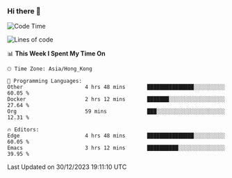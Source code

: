 ### Hi there 👋

<!--
**nicehiro/nicehiro** is a ✨ _special_ ✨ repository because its `README.md` (this file) appears on your GitHub profile.

Here are some ideas to get you started:

- 🔭 I’m currently working on ...
- 🌱 I’m currently learning ...
- 👯 I’m looking to collaborate on ...
- 🤔 I’m looking for help with ...
- 💬 Ask me about ...
- 📫 How to reach me: ...
- 😄 Pronouns: ...
- ⚡ Fun fact: ...
-->

<!--START_SECTION:waka-->
![Code Time](http://img.shields.io/badge/Code%20Time-182%20hrs%202%20mins-blue)

![Lines of code](https://img.shields.io/badge/From%20Hello%20World%20I%27ve%20Written-2.6%20million%20lines%20of%20code-blue)

📊 **This Week I Spent My Time On** 

```text
🕑︎ Time Zone: Asia/Hong_Kong

💬 Programming Languages: 
Other                    4 hrs 48 mins       ███████████████░░░░░░░░░░   60.05 % 
Docker                   2 hrs 12 mins       ███████░░░░░░░░░░░░░░░░░░   27.64 % 
Org                      59 mins             ███░░░░░░░░░░░░░░░░░░░░░░   12.31 % 

🔥 Editors: 
Edge                     4 hrs 48 mins       ███████████████░░░░░░░░░░   60.05 % 
Emacs                    3 hrs 12 mins       ██████████░░░░░░░░░░░░░░░   39.95 % 
```


 Last Updated on 30/12/2023 19:11:10 UTC
<!--END_SECTION:waka-->
